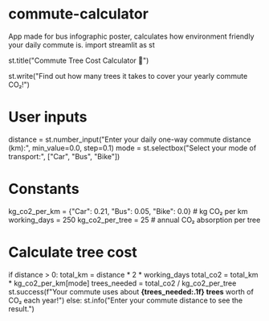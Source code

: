 # commute-calculator
App made for bus infographic poster, calculates how environment friendly your daily commute is.
import streamlit as st

st.title("Commute Tree Cost Calculator 🌳")

st.write("Find out how many trees it takes to cover your yearly commute CO₂!")

# User inputs
distance = st.number_input("Enter your daily one-way commute distance (km):", min_value=0.0, step=0.1)
mode = st.selectbox("Select your mode of transport:", ["Car", "Bus", "Bike"])

# Constants
kg_co2_per_km = {"Car": 0.21, "Bus": 0.05, "Bike": 0.0}  # kg CO₂ per km
working_days = 250
kg_co2_per_tree = 25  # annual CO₂ absorption per tree

# Calculate tree cost
if distance > 0:
    total_km = distance * 2 * working_days
    total_co2 = total_km * kg_co2_per_km[mode]
    trees_needed = total_co2 / kg_co2_per_tree
    st.success(f"Your commute uses about **{trees_needed:.1f} trees** worth of CO₂ each year!")
else:
    st.info("Enter your commute distance to see the result.")
